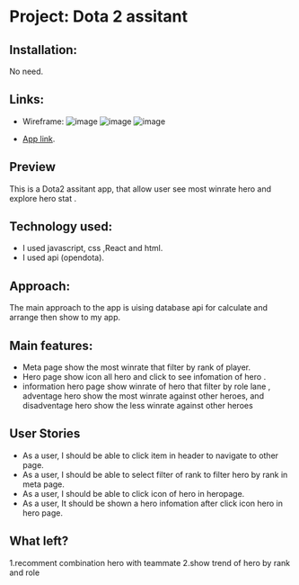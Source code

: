 # Project: Dota 2 assitant 
## Installation: 
No need.

## Links:
- Wireframe:
![image](https://user-images.githubusercontent.com/116508084/205800574-d3953ed8-8939-4787-a5c4-ab7e0369fd69.png)
![image](https://user-images.githubusercontent.com/116508084/205800663-42eb9c77-4a31-4e2b-941e-fbbcbfb5d2e8.png)
![image](https://user-images.githubusercontent.com/116508084/205800743-1fdad3cf-8df7-4078-b620-0f9948a8287c.png)



- [App link](https://main--dota2-assist.netlify.app/).


## Preview

This is a Dota2 assitant app, that allow user see most winrate hero and explore hero stat .

## Technology used:

- I used javascript, css ,React and html.
- I used api (opendota).


## Approach:
The main approach to the app is uising database api for calculate and arrange then show to my app.


## Main features:
- Meta page show the most winrate that filter by rank of player.
- Hero page show icon all hero and click to see infomation of hero .
- information hero page show winrate of hero that filter by role lane , adventage hero show the most winrate against other heroes, and disadventage hero show the less winrate against other heroes


## User Stories
- As a user, I should be able to click item in header to navigate to other page.
- As a user, I should be able to select filter of rank to filter hero by rank in meta page.
- As a user, I should be able to click icon of hero in heropage.
- As a user, It should be shown a hero infomation after click icon hero in hero page.


## What left?
1.recomment combination hero with teammate
2.show trend of hero by rank and role
